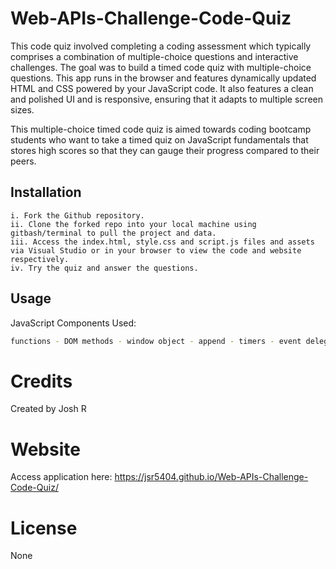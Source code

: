 # Web-APIs-Challenge-Code-Quiz

This code quiz involved completing a coding assessment which typically comprises a combination of multiple-choice questions and interactive challenges. The goal was to build a timed code quiz with multiple-choice questions. This app runs in the browser and features dynamically updated HTML and CSS powered by your JavaScript code. It also features a clean and polished UI and is responsive, ensuring that it adapts to multiple screen sizes.

This multiple-choice timed code quiz is aimed towards coding bootcamp students who want to take a timed quiz on JavaScript fundamentals that stores high scores so that they can gauge their progress compared to their peers.


## Installation
```
i. Fork the Github repository.
ii. Clone the forked repo into your local machine using gitbash/terminal to pull the project and data.
iii. Access the index.html, style.css and script.js files and assets via Visual Studio or in your browser to view the code and website respectively.  
iv. Try the quiz and answer the questions.
```

## Usage
JavaScript Components Used:
```bash
functions - DOM methods - window object - append - timers - event delegation - client-side storage - 
```

# Credits
Created by Josh R

# Website
Access application here: https://jsr5404.github.io/Web-APIs-Challenge-Code-Quiz/

# License
None